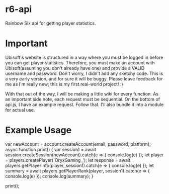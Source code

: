 # r6-api
Rainbow Six api for getting player statistics.

# Important
Ubisoft's website is structured in a way where you must be logged in before you can get player statistics. Therefore, you
must make an account with Ubisoft(assuming you don't already have one) and provide a VALID username and password. Don't worry, I didn't add any sketchy code.
This is a very early version, and for sure it will be buggy. Please leave feedback for me as I'm really new; this is my first real-world project! :)

With that out of the way, I will be making a little wiki for every function. As an important side note, each request must be sequential.
On the bottom of api.js, I have an example request. Follow that. I'll also bundle it into a module for actual use.

# Example Usage

var newAccount = account.createAccount(email, password, platform);
async function print() {
    var session1 = await session.createSession(newAccount).catch(e => { console.log(e) });
    let player = players.createPlayer('OryxGaming_');
    let response = await players.getPlayerInfo(player, session1).catch(e => { console.log(e) });
    let summary = await players.getPlayerRank(player, session1).catch(e => { console.log(e) });
    console.log(summary);
}

print();